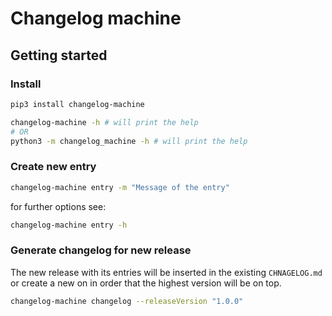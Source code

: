 # Changelog machine

## Getting started

### Install
```bash
pip3 install changelog-machine

changelog-machine -h # will print the help
# OR
python3 -m changelog_machine -h # will print the help
```

### Create new entry
```bash
changelog-machine entry -m "Message of the entry"
```
for further options see:
```bash
changelog-machine entry -h
```

### Generate changelog for new release
The new release with its entries will be inserted in the existing `CHNAGELOG.md` or create a new on in order that the highest version will be on top.
```bash
changelog-machine changelog --releaseVersion "1.0.0"
```
